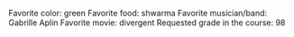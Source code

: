 Favorite color: green
Favorite food: shwarma
Favorite musician/band: Gabrille Aplin
Favorite movie: divergent
Requested grade in the course: 98


